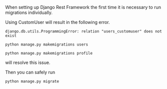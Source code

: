When setting up Django Rest Framework the first time it is necessary to run migrations individually.

Using CustomUser will result in the following error.

`django.db.utils.ProgrammingError: relation "users_customuser" does not exist`

`python manage.py makemigrations users`

`python manage.py makemigrations profile`

will resolve this issue. 

Then you can safely run 

`python manage.py migrate`

